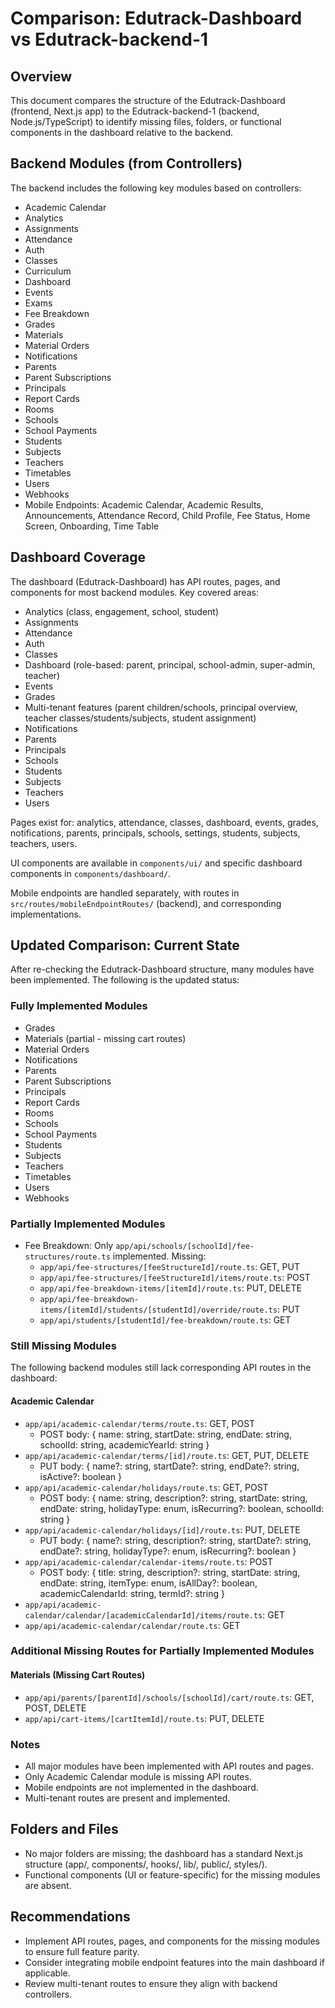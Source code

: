 # Comparison: Edutrack-Dashboard vs Edutrack-backend-1

## Overview
This document compares the structure of the Edutrack-Dashboard (frontend, Next.js app) to the Edutrack-backend-1 (backend, Node.js/TypeScript) to identify missing files, folders, or functional components in the dashboard relative to the backend.

## Backend Modules (from Controllers)
The backend includes the following key modules based on controllers:
- Academic Calendar
- Analytics
- Assignments
- Attendance
- Auth
- Classes
- Curriculum
- Dashboard
- Events
- Exams
- Fee Breakdown
- Grades
- Materials
- Material Orders
- Notifications
- Parents
- Parent Subscriptions
- Principals
- Report Cards
- Rooms
- Schools
- School Payments
- Students
- Subjects
- Teachers
- Timetables
- Users
- Webhooks
- Mobile Endpoints: Academic Calendar, Academic Results, Announcements, Attendance Record, Child Profile, Fee Status, Home Screen, Onboarding, Time Table

## Dashboard Coverage
The dashboard (Edutrack-Dashboard) has API routes, pages, and components for most backend modules. Key covered areas:
- Analytics (class, engagement, school, student)
- Assignments
- Attendance
- Auth
- Classes
- Dashboard (role-based: parent, principal, school-admin, super-admin, teacher)
- Events
- Grades
- Multi-tenant features (parent children/schools, principal overview, teacher classes/students/subjects, student assignment)
- Notifications
- Parents
- Principals
- Schools
- Students
- Subjects
- Teachers
- Users

Pages exist for: analytics, attendance, classes, dashboard, events, grades, notifications, parents, principals, schools, settings, students, subjects, teachers, users.

UI components are available in `components/ui/` and specific dashboard components in `components/dashboard/`.

Mobile endpoints are handled separately, with routes in `src/routes/mobileEndpointRoutes/` (backend), and corresponding implementations.

## Updated Comparison: Current State

After re-checking the Edutrack-Dashboard structure, many modules have been implemented. The following is the updated status:

### Fully Implemented Modules
- Grades
- Materials (partial - missing cart routes)
- Material Orders
- Notifications
- Parents
- Parent Subscriptions
- Principals
- Report Cards
- Rooms
- Schools
- School Payments
- Students
- Subjects
- Teachers
- Timetables
- Users
- Webhooks

### Partially Implemented Modules
- Fee Breakdown: Only `app/api/schools/[schoolId]/fee-structures/route.ts` implemented. Missing:
  - `app/api/fee-structures/[feeStructureId]/route.ts`: GET, PUT
  - `app/api/fee-structures/[feeStructureId]/items/route.ts`: POST
  - `app/api/fee-breakdown-items/[itemId]/route.ts`: PUT, DELETE
  - `app/api/fee-breakdown-items/[itemId]/students/[studentId]/override/route.ts`: PUT
  - `app/api/students/[studentId]/fee-breakdown/route.ts`: GET

### Still Missing Modules
The following backend modules still lack corresponding API routes in the dashboard:

#### Academic Calendar
- `app/api/academic-calendar/terms/route.ts`: GET, POST
  - POST body: { name: string, startDate: string, endDate: string, schoolId: string, academicYearId: string }
- `app/api/academic-calendar/terms/[id]/route.ts`: GET, PUT, DELETE
  - PUT body: { name?: string, startDate?: string, endDate?: string, isActive?: boolean }
- `app/api/academic-calendar/holidays/route.ts`: GET, POST
  - POST body: { name: string, description?: string, startDate: string, endDate: string, holidayType: enum, isRecurring?: boolean, schoolId: string }
- `app/api/academic-calendar/holidays/[id]/route.ts`: PUT, DELETE
  - PUT body: { name?: string, description?: string, startDate?: string, endDate?: string, holidayType?: enum, isRecurring?: boolean }
- `app/api/academic-calendar/calendar-items/route.ts`: POST
  - POST body: { title: string, description?: string, startDate: string, endDate: string, itemType: enum, isAllDay?: boolean, academicCalendarId: string, termId?: string }
- `app/api/academic-calendar/calendar/[academicCalendarId]/items/route.ts`: GET
- `app/api/academic-calendar/calendar/route.ts`: GET

### Additional Missing Routes for Partially Implemented Modules

#### Materials (Missing Cart Routes)
- `app/api/parents/[parentId]/schools/[schoolId]/cart/route.ts`: GET, POST, DELETE
- `app/api/cart-items/[cartItemId]/route.ts`: PUT, DELETE

### Notes
- All major modules have been implemented with API routes and pages.
- Only Academic Calendar module is missing API routes.
- Mobile endpoints are not implemented in the dashboard.
- Multi-tenant routes are present and implemented.

## Folders and Files
- No major folders are missing; the dashboard has a standard Next.js structure (app/, components/, hooks/, lib/, public/, styles/).
- Functional components (UI or feature-specific) for the missing modules are absent.

## Recommendations
- Implement API routes, pages, and components for the missing modules to ensure full feature parity.
- Consider integrating mobile endpoint features into the main dashboard if applicable.
- Review multi-tenant routes to ensure they align with backend controllers.